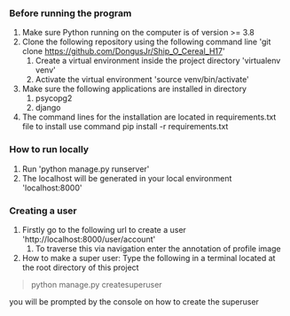 ### Before running the program
1. Make sure Python running on the computer is of version >= 3.8
1. Clone the following repository using the following command line 'git clone https://github.com/DongusJr/Ship_O_Cereal_H17'
    1. Create a virtual environment inside the project directory 'virtualenv venv'
    1. Activate the virtual environment 'source venv/bin/activate'
1. Make sure the following applications are installed in directory
    1. psycopg2
    1. django
1. The command lines for the installation are located in requirements.txt file to install use command pip install -r requirements.txt

### How to run locally
1. Run 'python manage.py runserver'
1. The localhost will be generated in your local environment 'localhost:8000'

### Creating a user
1. Firstly go to the following url to create a user 'http://localhost:8000/user/account'
    1. To traverse this via navigation enter the annotation of profile image
2. How to make a super user:
Type the following in a terminal located at the root directory of this project
> python manage.py createsuperuser

you will be prompted by the console on how to create the superuser